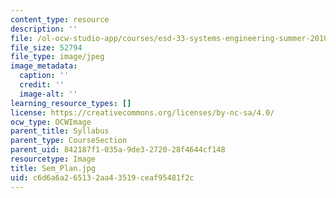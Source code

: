 ```yaml
---
content_type: resource
description: ''
file: /ol-ocw-studio-app/courses/esd-33-systems-engineering-summer-2010/c6d6a6a265132aa43519ceaf95481f2c_Sem_Plan.jpg
file_size: 52794
file_type: image/jpeg
image_metadata:
  caption: ''
  credit: ''
  image-alt: ''
learning_resource_types: []
license: https://creativecommons.org/licenses/by-nc-sa/4.0/
ocw_type: OCWImage
parent_title: Syllabus
parent_type: CourseSection
parent_uid: 842187f1-035a-9de3-2720-28f4644cf148
resourcetype: Image
title: Sem_Plan.jpg
uid: c6d6a6a2-6513-2aa4-3519-ceaf95481f2c
---
```

